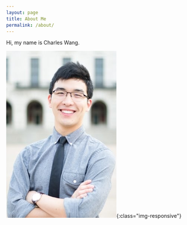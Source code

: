 ```yaml
---
layout: page
title: About Me
permalink: /about/
---
```


Hi, my name is Charles Wang. 


![Picture of Charles Wang](/assets/images/profilePicture.png){:class="img-responsive"}